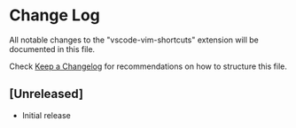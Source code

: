# Change Log

All notable changes to the "vscode-vim-shortcuts" extension will be documented in this file.

Check [Keep a Changelog](http://keepachangelog.com/) for recommendations on how to structure this file.

## [Unreleased]

- Initial release